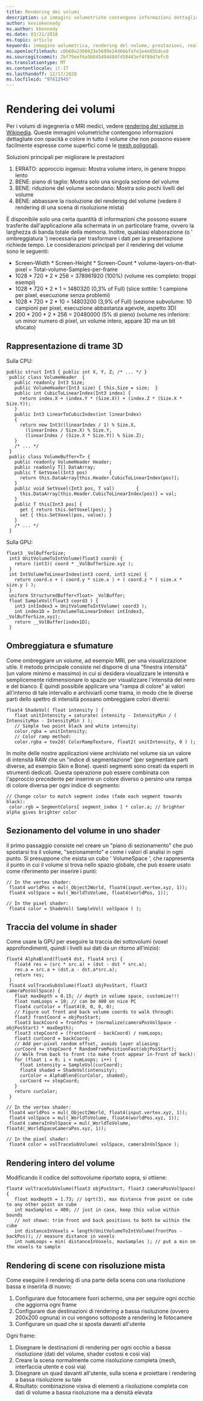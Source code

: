 ```yaml
---
title: Rendering dei volumi
description: Le immagini volumetriche contengono informazioni dettagliate con opacità e colore in tutto il volume che non possono essere facilmente espresse come superfici. Informazioni su come eseguire il rendering efficiente di immagini volumetriche in realtà mista di Windows.
author: kevinkennedy
ms.author: kkennedy
ms.date: 03/21/2018
ms.topic: article
keywords: immagine volumetrica, rendering del volume, prestazioni, realtà mista
ms.openlocfilehash: c0b68a2368823e5699e24d66bfafe1e4e05bdce8
ms.sourcegitcommit: 2bf79eef6a9b845494484f458443ef4f89d7efc0
ms.translationtype: MT
ms.contentlocale: it-IT
ms.lasthandoff: 12/17/2020
ms.locfileid: "97612945"
---
```

# <a name="volume-rendering"></a>Rendering dei volumi

Per i volumi di ingegneria o MRI medici, vedere [rendering del volume in Wikipedia](https://en.wikipedia.org/wiki/Volume_rendering). Queste immagini volumetriche contengono informazioni dettagliate con opacità e colore in tutto il volume che non possono essere facilmente espresse come superfici come le [mesh poligonali](https://en.wikipedia.org/wiki/Polygon_mesh).

Soluzioni principali per migliorare le prestazioni
1. ERRATO: approccio ingenuo: Mostra volume intero, in genere troppo lento
2. BENE: piano di taglio: Mostra solo una singola sezione del volume
3. BENE: riduzione del volume secondario: Mostra solo pochi livelli del volume
4. BENE: abbassare la risoluzione del rendering del volume (vedere il rendering di una scena di risoluzione mista)

È disponibile solo una certa quantità di informazioni che possono essere trasferite dall'applicazione alla schermata in un particolare frame, ovvero la larghezza di banda totale della memoria. Inoltre, qualsiasi elaborazione (o ' ombreggiatura ') necessaria per trasformare i dati per la presentazione richiede tempo. Le considerazioni principali per il rendering del volume sono le seguenti:
* Screen-Width * Screen-Height * Screen-Count * volume-layers-on-that-pixel = Total-volume-Samples-per-frame
* 1028 * 720 * 2 * 256 = 378961920 (100%) (volume res completo: troppi esempi)
* 1028 * 720 * 2 * 1 = 1480320 (0,3% of Full) (slice sottile: 1 campione per pixel, esecuzione senza problemi)
* 1028 * 720 * 2 * 10 = 14803200 (3,9% of Full) (sezione subvolume: 10 campioni per pixel, esecuzione abbastanza agevole, aspetto 3D)
* 200 * 200 * 2 * 256 = 20480000 (5% di pieno) (volume res inferiore: un minor numero di pixel, un volume intero, appare 3D ma un bit sfocato)

## <a name="representing-3d-textures"></a>Rappresentazione di trame 3D

Sulla CPU:

```
public struct Int3 { public int X, Y, Z; /* ... */ }
 public class VolumeHeader  {
   public readonly Int3 Size;
   public VolumeHeader(Int3 size) { this.Size = size;  }
   public int CubicToLinearIndex(Int3 index) {
     return index.X + (index.Y * (Size.X)) + (index.Z * (Size.X * Size.Y));
   }
   public Int3 LinearToCubicIndex(int linearIndex)
   {
     return new Int3((linearIndex / 1) % Size.X,
       (linearIndex / Size.X) % Size.Y,
       (linearIndex / (Size.X * Size.Y)) % Size.Z);
   }
   /* ... */
 }
 public class VolumeBuffer<T> {
   public readonly VolumeHeader Header;
   public readonly T[] DataArray;
   public T GetVoxel(Int3 pos)        {
     return this.DataArray[this.Header.CubicToLinearIndex(pos)];
   }
   public void SetVoxel(Int3 pos, T val)        {
     this.DataArray[this.Header.CubicToLinearIndex(pos)] = val;
   }
   public T this[Int3 pos] {
     get { return this.GetVoxel(pos); }
     set { this.SetVoxel(pos, value); }
   }
   /* ... */
 }
```

Sulla GPU:

```
float3 _VolBufferSize;
 int3 UnitVolumeToIntVolume(float3 coord) {
   return (int3)( coord * _VolBufferSize.xyz );
 }
 int IntVolumeToLinearIndex(int3 coord, int3 size) {
   return coord.x + ( coord.y * size.x ) + ( coord.z * ( size.x * size.y ) );
 }
 uniform StructuredBuffer<float> _VolBuffer;
 float SampleVol(float3 coord3 ) {
   int3 intIndex3 = UnitVolumeToIntVolume( coord3 );
   int index1D = IntVolumeToLinearIndex( intIndex3, _VolBufferSize.xyz);
   return __VolBuffer[index1D];
 }
```

## <a name="shading-and-gradients"></a>Ombreggiatura e sfumature

Come ombreggiare un volume, ad esempio MRI, per una visualizzazione utile. Il metodo principale consiste nel disporre di una "finestra intensità" (un valore minimo e massimo) in cui si desidera visualizzare le intensità e semplicemente ridimensionare lo spazio per visualizzare l'intensità del nero e del bianco. È quindi possibile applicare una "rampa di colore" ai valori all'interno di tale intervallo e archiviarli come trama, in modo che le diverse parti dello spettro di intensità possano ombreggiare colori diversi:

```
float4 ShadeVol( float intensity ) {
   float unitIntensity = saturate( intensity - IntensityMin / ( IntensityMax - IntensityMin ) );
   // Simple two point black and white intensity:
   color.rgba = unitIntensity;
   // Color ramp method:
   color.rgba = tex2d( ColorRampTexture, float2( unitIntensity, 0 ) );
```

In molte delle nostre applicazioni viene archiviato nel volume sia un valore di intensità RAW che un "indice di segmentazione" (per segmentare parti diverse, ad esempio Skin e Bone). questi segmenti sono creati da esperti in strumenti dedicati. Questa operazione può essere combinata con l'approccio precedente per inserire un colore diverso o persino una rampa di colore diversa per ogni indice di segmento:

```
// Change color to match segment index (fade each segment towards black):
 color.rgb = SegmentColors[ segment_index ] * color.a; // brighter alpha gives brighter color
```

## <a name="volume-slicing-in-a-shader"></a>Sezionamento del volume in uno shader

Il primo passaggio consiste nel creare un "piano di sezionamento" che può spostarsi tra il volume, "sezionamento" e come i valori di analisi in ogni punto. Si presuppone che esista un cubo ' VolumeSpace ', che rappresenta il punto in cui il volume si trova nello spazio globale, che può essere usato come riferimento per inserire i punti:

```
// In the vertex shader:
 float4 worldPos = mul(_Object2World, float4(input.vertex.xyz, 1));
 float4 volSpace = mul(_WorldToVolume, float4(worldPos, 1));
```

```
// In the pixel shader:
 float4 color = ShadeVol( SampleVol( volSpace ) );
```

## <a name="volume-tracing-in-shaders"></a>Traccia del volume in shader

Come usare la GPU per eseguire la traccia dei sottovolumi (voxel approfondimenti, quindi i livelli sui dati da un ritorno all'inizio):

```
float4 AlphaBlend(float4 dst, float4 src) {
   float4 res = (src * src.a) + (dst - dst * src.a);
   res.a = src.a + (dst.a - dst.a*src.a);
   return res;
 }
 float4 volTraceSubVolume(float3 objPosStart, float3 cameraPosVolSpace) {
   float maxDepth = 0.15; // depth in volume space, customize!!!
   float numLoops = 10; // can be 400 on nice PC
   float4 curColor = float4(0, 0, 0, 0);
   // Figure out front and back volume coords to walk through:
   float3 frontCoord = objPosStart;
   float3 backCoord = frontPos + (normalize(cameraPosVolSpace - objPosStart) * maxDepth);
   float3 stepCoord = (frontCoord - backCoord) / numLoops;
   float3 curCoord = backCoord;
   // Add per-pixel random offset, avoids layer aliasing:
   curCoord += stepCoord * RandomFromPositionFast(objPosStart);
   // Walk from back to front (to make front appear in-front of back):
   for (float i = 0; i < numLoops; i++) {
     float intensity = SampleVol(curCoord);
     float4 shaded = ShadeVol(intensity);
     curColor = AlphaBlend(curColor, shaded);
     curCoord += stepCoord;
   }
   return curColor;
 }
```

```
// In the vertex shader:
 float4 worldPos = mul(_Object2World, float4(input.vertex.xyz, 1));
 float4 volSpace = mul(_WorldToVolume, float4(worldPos.xyz, 1));
 float4 cameraInVolSpace = mul(_WorldToVolume, float4(_WorldSpaceCameraPos.xyz, 1));
```

```
// In the pixel shader:
 float4 color = volTraceSubVolume( volSpace, cameraInVolSpace );
```

## <a name="whole-volume-rendering"></a>Rendering intero del volume

Modificando il codice del sottovolume riportato sopra, si ottiene:

```
float4 volTraceSubVolume(float3 objPosStart, float3 cameraPosVolSpace) {
   float maxDepth = 1.73; // sqrt(3), max distance from point on cube to any other point on cube
   int maxSamples = 400; // just in case, keep this value within bounds
   // not shown: trim front and back positions to both be within the cube
   int distanceInVoxels = length(UnitVolumeToIntVolume(frontPos - backPos)); // measure distance in voxels
   int numLoops = min( distanceInVoxels, maxSamples ); // put a min on the voxels to sample
```

## <a name="mixed-resolution-scene-rendering"></a>Rendering di scene con risoluzione mista

Come eseguire il rendering di una parte della scena con una risoluzione bassa e inserirla di nuovo:
1. Configurare due fotocamere fuori schermo, una per seguire ogni occhio che aggiorna ogni frame
2. Configurare due destinazioni di rendering a bassa risoluzione (ovvero 200x200 ognuna) in cui vengono sottoposte a rendering le fotocamere
3. Configurare un quad che si sposta davanti all'utente

Ogni frame:
1. Disegnare le destinazioni di rendering per ogni occhio a bassa risoluzione (dati del volume, shader costosi e così via)
2. Creare la scena normalmente come risoluzione completa (mesh, interfaccia utente e così via)
3. Disegnare un quad davanti all'utente, sulla scena e proiettare i rendering a bassa risoluzione su tale
4. Risultato: combinazione visiva di elementi a risoluzione completa con dati di volume a bassa risoluzione ma a densità elevata
